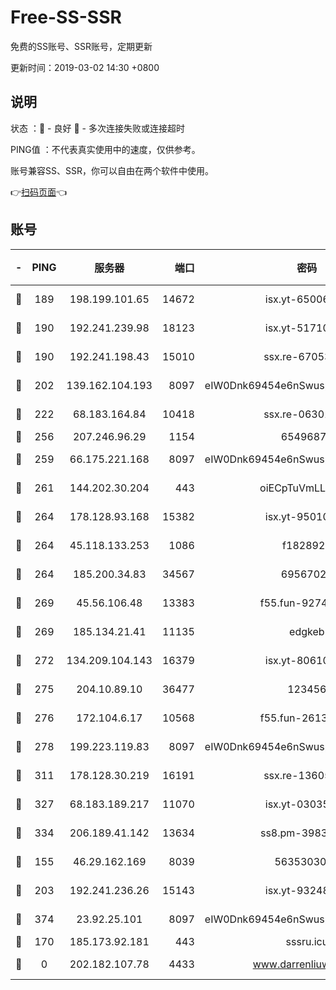# Free-SS-SSR

免费的SS账号、SSR账号，定期更新

更新时间：2019-03-02 14:30 +0800

## 说明

状态     ：🙂 - 良好 🙁 - 多次连接失败或连接超时

PING值   ：不代表真实使用中的速度，仅供参考。

账号兼容SS、SSR，你可以自由在两个软件中使用。

👉[扫码页面](https://liesauer.github.io/free-ss-ssr.github.io/)👈

## 账号

|-|PING|服务器|端口|密码|加密方式|区域|
|:----:|:----:|:-----:|-----:|:----:|:----:|:----:|
|🙂|189|198.199.101.65|14672|isx.yt-65006109|aes-256-cfb|US|
|🙂|190|192.241.239.98|18123|isx.yt-51710833|aes-256-cfb|US|
|🙂|190|192.241.198.43|15010|ssx.re-67053093|aes-256-cfb|US|
|🙂|202|139.162.104.193|8097|eIW0Dnk69454e6nSwuspv9DmS201tQ0D|aes-256-cfb|JP|
|🙂|222|68.183.164.84|10418|ssx.re-06301743|aes-256-cfb|US|
|🙂|256|207.246.96.29|1154|65496879|chacha20|US|
|🙂|259|66.175.221.168|8097|eIW0Dnk69454e6nSwuspv9DmS201tQ0D|aes-256-cfb|US|
|🙂|261|144.202.30.204|443|oiECpTuVmLLxk4Ts|aes-256-cfb|US|
|🙂|264|178.128.93.168|15382|isx.yt-95010509|aes-256-cfb|SG|
|🙂|264|45.118.133.253|1086|f1828920|aes-256-cfb|SG|
|🙂|264|185.200.34.83|34567|69567020|aes-256-cfb|US|
|🙂|269|45.56.106.48|13383|f55.fun-92744438|aes-256-cfb|US|
|🙂|269|185.134.21.41|11135|edgkeb|aes-256-cfb|GB|
|🙂|272|134.209.104.143|16379|isx.yt-80610954|aes-256-cfb|SG|
|🙂|275|204.10.89.10|36477|123456|aes-256-cfb|US|
|🙂|276|172.104.6.17|10568|f55.fun-26137081|aes-256-cfb|US|
|🙂|278|199.223.119.83|8097|eIW0Dnk69454e6nSwuspv9DmS201tQ0D|aes-256-cfb|US|
|🙂|311|178.128.30.219|16191|ssx.re-13605619|aes-256-cfb|SG|
|🙂|327|68.183.189.217|11070|isx.yt-03035936|aes-256-cfb|SG|
|🙂|334|206.189.41.142|13634|ss8.pm-39830820|aes-256-cfb|SG|
|🙂|155|46.29.162.169|8039|5635303003|aes-256-cfb|RU|
|🙂|203|192.241.236.26|15143|isx.yt-93248002|aes-256-cfb|US|
|🙂|374|23.92.25.101|8097|eIW0Dnk69454e6nSwuspv9DmS201tQ0D|aes-256-cfb|US|
|🙁|170|185.173.92.181|443|sssru.icu|rc4-md5|RU|
|🙁|0|202.182.107.78|4433|www.darrenliuwei.com|aes-256-cfb|JP|
